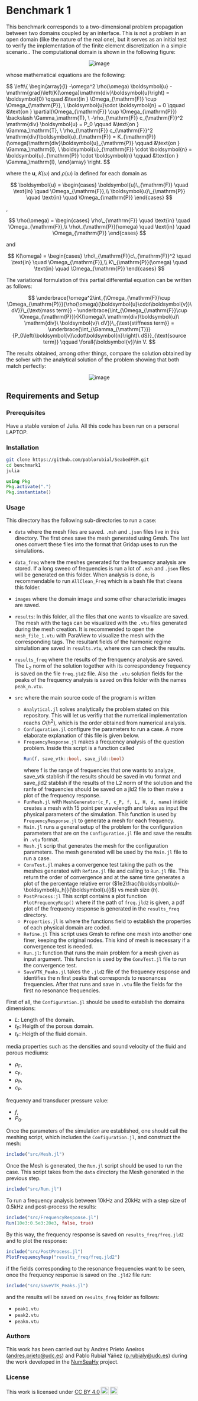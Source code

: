 # Benchmark 1

This benchmark corresponds to a two-dimensional problem propagation between two domains coupled by an interface. This is not a problem in an open domain (like the nature of the real one), but it serves as an initial test to verify the implementation of the finite element discretization in a simple scenario.. The computational domain is shown in the following figure:

<p align="center">
  <img src="./images/problemA.svg" alt="image"/>
</p>


whose mathematical equations are the following:

$$
\left\\{
\begin{array}{l}
-\omega^2 \rho(\omega) \boldsymbol{u} - \mathrm{grad}\left(K(\omega)\mathrm{div}\boldsymbol{u}\right) = \boldsymbol{0} \qquad  &\text{in } \Omega_{\mathrm{F}} \cup \Omega_{\mathrm{P}}, \\
\boldsymbol{u}\cdot \boldsymbol{n}  = 0 \qquad  &\text{on } \partial(\Omega_{\mathrm{F}} \cup \Omega_{\mathrm{P}}) \backslash \Gamma_\mathrm{T}, \\
-\rho_{\mathrm{F}} c_{\mathrm{F}}^2 \mathrm{div} \boldsymbol{u} = P_0 \qquad  &\text{on } \Gamma_\mathrm{T}, \\
\rho_{\mathrm{F}} c_{\mathrm{F}}^2 \mathrm{div}\boldsymbol{u}\_{\mathrm{F}} = K_{\mathrm{P}}(\omega)\mathrm{div}\boldsymbol{u}\_{\mathrm{P}}  \qquad  &\text{on } \Gamma_\mathrm{I}, \\
 \boldsymbol{u}\_{\mathrm{F}} \cdot \boldsymbol{n} = \boldsymbol{u}\_{\mathrm{P}} \cdot \boldsymbol{n} \qquad  &\text{on } \Gamma_\mathrm{I},
\end{array}
\right. 
$$

where the $\boldsymbol{u}$, $K(\omega)$ and $\rho(\omega)$ ia defined for each domain as 

$$
\boldsymbol{u} = \begin{cases}
    \boldsymbol{u}\_{\mathrm{F}} \quad \text{in} \quad \Omega_{\mathrm{F}},\\
    \boldsymbol{u}\_{\mathrm{P}} \quad \text{in} \quad \Omega_{\mathrm{P}}
\end{cases}
$$

,

$$
\rho(\omega) = \begin{cases}
    \rho\_{\mathrm{F}} \quad \text{in} \quad \Omega_{\mathrm{F}},\\
    \rho\_{\mathrm{P}}(\omega) \quad \text{in} \quad \Omega_{\mathrm{P}}
\end{cases}
$$

and 

$$
K(\omega) = \begin{cases}
    \rho\_{\mathrm{F}}c\_{\mathrm{F}}^2 \quad \text{in} \quad \Omega_{\mathrm{F}},\\
    K\_{\mathrm{P}}(\omega) \quad \text{in} \quad \Omega_{\mathrm{P}}
\end{cases}
$$

The variational formulation of this partial differential equation can be written as follows:

$$
  \underbrace{\omega^2\int_{\Omega_{\mathrm{F}}\cup \Omega_{\mathrm{P}}}{\rho(\omega)(\boldsymbol{u}\cdot\boldsymbol{v})\ dV}}\_{\text{mass term}} -
    \underbrace{\int_{\Omega_{\mathrm{F}}\cup \Omega_{\mathrm{P}}}{K(\omega)\ \mathrm{div}\boldsymbol{u}\ \mathrm{div}\ \boldsymbol{v}\ dV}}\_{\text{stiffness term}} = \underbrace{\int_{\Gamma_{\mathrm{T}}}{P_0\left(\boldsymbol{v}\cdot\boldsymbol{n}\right)\ dS}}_{\text{source term}}  \qquad  \forall{\boldsymbol{v}}\in V.
$$ 

The results obtained, among other things, compare the solution obtained by the solver with the analytical solution of the problem showing that both match perfectly:


<p align="center">
  <img src="./images/results_bm1.svg" alt="image"/>
</p>


## Requirements and Setup
### Prerequisites
Have a stable version of Julia. All this code has been run on a personal LAPTOP.

### Installation

```bash
git clone https://github.com/pablorubial/SeabedFEM.git
cd benchmark1
julia
```
```julia
using Pkg
Pkg.activate(".")
Pkg.instantiate()
```
### Usage
This directory has the following sub-directories to run a case:

* `data` where the mesh files are saved. `.msh` and `.json` files live in this directory. The first ones save the mesh generated using Gmsh. The last ones convert these files into the format that Gridap uses to run the simulations.
* `data_freq` where the meshes generated for the frequency analysis are stored. If a long sweeo of frequencies is run a lot of `.msh` and `.json` files will be generated on this folder. When analysis is done, is recommendable to run `AllClean_Freq` which is a bash file that cleans this folder.
* `images` where the domain image and some other characteristic images are saved.
* `results`: In this folder, all the files that one wants to visualize are saved. The mesh with the tags can be visualized with the `.vtu` files generated during the mesh creation. It is recommended to open the `mesh_file_1.vtu` with ParaView to visualize the mesh with the corresponding tags. The resultant fields of the harmonic regime simulation are saved in `results.vtu`, where one can check the results.
* `results_freq` where the results of the frenquency analysis are saved. The $L_2$ norm of the solution together with its correspondency frequency is saved on the file `freq.jld2` file. Also the `.vtu` solution fields for the peaks of the frequency analysis is saved on this folder with the names `peak_n.vtu`.
* `src` where the main source code of the program is written
    
    * `Analytical.jl` solves analytically the problem stated on this repository. This will let us verifiy that the numerical implementation reachs $O(h^2)$, which is the order obtained from numerical analysis.
    * `Configuration.jl` configure the parameters to run a case. A more elaborate explanation of this file is given below.
    * `FrequencyResponse.jl` makes a frequency analysis of the question problem. Inside this script is a function called 
        ```julia
        Run(f, save_vtk::bool, save_jld::bool)
        ```
        where f is the range of frequencies that one wants to analyze, save_vtk stablish if the results should be saved in vtu format and save_jld2 stablish if the results of the L2 norm of the solution and the ranfe of frequencies should be saved on a jld2 file to then make a plot of the frequency response.
    * `FunMesh.jl` with `MeshGenerator(c_F, c_P, f, L, H, d, name)` inside creates a mesh with 15 point per wavelength and takes as input the physical parameters of the simulation. This function is used by `FrequencyResponse.jl` to generate a mesh for each frequency.
    * `Main.jl` runs a general setup of the problem for the configuration parameters that are on the `Configuration.jl` file and save the results in `.vtu` format.
    * `Mesh.jl` scrip that generates the mesh for the configuration parameters. The mesh generated will be used by the `Main.jl` file to run a case.
    * `ConvTest.jl` makes a convergence test taking the path os the meshes generated with `Refine.jl` file and calling to `Run.jl` file. This return the order of convergence and at the same time generates a plot of the percentage relative error ($1e2\frac{\boldsymbol{u}-\boldsymbol{u_h}}{\boldsymbol{u}}$) vs mesh size ($h$).
    *  `PostProcess:jl` This script contains a plot function `PlotFrequencyResp()` where if the path of `freq.jld2` is given, a pdf plot of the frequency response is generated in the `results_freq` directory.
    * `Properties.jl` is where the functions field to establish the properties of each physical domain are coded.
    * `Refine.jl` This script uses Gmsh to refine one mesh into another one finer, keeping the original nodes. This kind of mesh is necessary if a convergence test is needed.
    * `Run.jl`: function that runs the main problem for a mesh given as input argument. This function is used by the `ConvTest.jl` file to run the convergence test.
    * `SaveVTK_Peaks.jl` takes the `.jld2` file of the frequency response and identifies the n first peaks that corresponds to resonances frequencies. After that runs and save in `.vtu` file the fields for the first no resonance frequencies.
       

First of all, the `Configuration.jl` should be used to establish the domains dimensions:
- $L$: Length of the domain.
- $t_{\mathrm{P}}$: Heigth of the porous domain.
- $t_{\mathrm{F}}$: Heigth of the fluid domain.

media properties such as the densities and sound velocity of the fluid and porous mediums:
- $\rho_{\mathrm{F}}$,
- $c_{\mathrm{F}}$,
- $\rho_{\mathrm{P}}$,
- $c_{\mathrm{P}}$.

frequency and transducer pressure value:
- $f$,
- $P_0$. 

Once the parameters of the simulation are established, one should call the meshing script, which includes the `Configuration.jl`, and construct the mesh:
```julia
include("src/Mesh.jl")
```

Once the Mesh is generated, the `Run.jl` script should be used to run the case. This script takes from the `data` directory the Mesh generated in the previous step.
```julia
include("src/Run.jl")
```

To run a frequency analysis between 10kHz and 20kHz with a step size of 0.5kHz and post-process the results:
```julia
include("src/FrequencyResponse.jl")
Run(10e3:0.5e3:20e3, false, true)
```
By this way, the frequency response is saved on `results_freq/freq.jld2` and to plot the response:
```julia
include("src/PostProcess.jl")
PlotFrequencyResp("results_freq/freq.jld2")
```
if the fields corresponding to the resonance frequencies want to be seen, once the frequency response is saved on the `.jld2` file run:
```julia
include("src/SaveVTK_Peaks.jl")
```
and the results will be saved on `results_freq` folder as follows:
* `peak1.vtu`
* `peak2.vtu`
* `peakn.vtu`
### Authors
This work has been carried out by Andres Prieto Aneiros (andres.prieto@udc.es) and Pablo Rubial Yáñez (p.rubialy@udc.es) during the work developed in the [NumSeaHy](https://dm.udc.es/m2nica/en/node/157) project.

### License
 <p xmlns:cc="http://creativecommons.org/ns#" >This work is licensed under <a href="http://creativecommons.org/licenses/by/4.0/?ref=chooser-v1" target="_blank" rel="license noopener noreferrer" style="display:inline-block;">CC BY 4.0<img style="height:22px!important;margin-left:3px;vertical-align:text-bottom;" src="https://mirrors.creativecommons.org/presskit/icons/cc.svg?ref=chooser-v1"><img style="height:22px!important;margin-left:3px;vertical-align:text-bottom;" src="https://mirrors.creativecommons.org/presskit/icons/by.svg?ref=chooser-v1"></a></p> 
